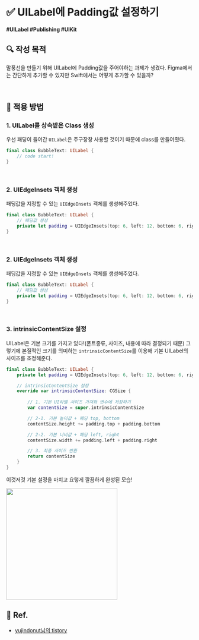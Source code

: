 # ✅ UILabel에 Padding값 설정하기

#### #UILabel #Publishing #UIKit 

## **🔍** 작성 목적

말풍선을 만들기 위해 UILabel에 Padding값을 주어야하는 과제가 생겼다. Figma에서는 간단하게 추가할 수 있지만 Swift에서는 어떻게 추가할 수 있을까?

<br>

## 📌 적용 방법

### 1. UILabel를 상속받은 Class 생성

우선 패딩이 들어간 `UILabel`은 주구장창 사용할 것이기 때문에 class를 만들어줬다.

~~~swift
final class BubbleText: UILabel {
    // code start!
}
~~~

<br>

### 2. UIEdgeInsets 객체 생성

패딩값을 지정할 수 있는 `UIEdgeInsets` 객체를 생성해주었다.

~~~swift
final class BubbleText: UILabel {
    // 패딩값 생성
    private let padding = UIEdgeInsets(top: 6, left: 12, bottom: 6, right: 8)
}
~~~

<br>

### 2. UIEdgeInsets 객체 생성

패딩값을 지정할 수 있는 `UIEdgeInsets` 객체를 생성해주었다.

~~~swift
final class BubbleText: UILabel {
    // 패딩값 생성
    private let padding = UIEdgeInsets(top: 6, left: 12, bottom: 6, right: 8)
}
~~~

<br>

### 3. intrinsicContentSize 설정

UILabel은 기본 크기를 가지고 있다!(폰트종류, 사이즈, 내용에 따라 결정되기 때문) 그렇기에 본질적인 크기를 의미하는 `intrinsicContentSize`를 이용해 기본 UILabel의 사이즈를 조정해준다.

~~~swift
final class BubbleText: UILabel {
    private let padding = UIEdgeInsets(top: 6, left: 12, bottom: 6, right: 8)

    // intrinsicContentSize 설정
    override var intrinsicContentSize: CGSize {
        
        // 1. 기본 UI라벨 사이즈 가져와 변수에 저장하기
        var contentSize = super.intrinsicContentSize

        // 2-1. 기본 높이값 + 패딩 top, bottom
        contentSize.height += padding.top + padding.bottom

        // 2-2. 기본 너비값 + 패딩 left, right
        contentSize.width += padding.left + padding.right

        // 3. 최종 사이즈 반환
        return contentSize
    }
}
~~~

이것저것 기본 설정을 마치고 요렇게 깔끔하게 완성된 모습!

<img width="300" src="https://github.com/thinkySide/Connecting-the-Stars/assets/113565086/41f98be7-f421-4df1-b7f9-608f482f7d49">

<br>

## 💌 Ref.

- [yujindonut님의 tistory](https://vanillacreamdonut.tistory.com/282)